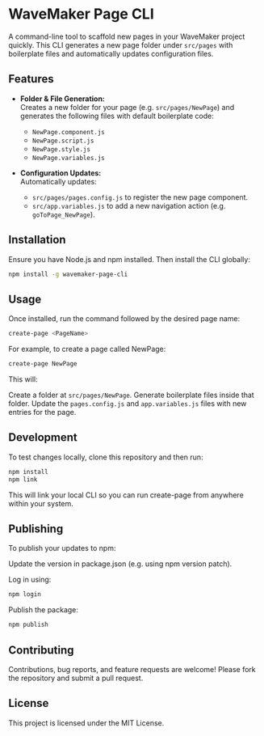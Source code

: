 # WaveMaker Page CLI

A command-line tool to scaffold new pages in your WaveMaker project quickly. This CLI generates a new page folder under `src/pages` with boilerplate files and automatically updates configuration files.

## Features

- **Folder & File Generation:**  
  Creates a new folder for your page (e.g. `src/pages/NewPage`) and generates the following files with default boilerplate code:

  - `NewPage.component.js`
  - `NewPage.script.js`
  - `NewPage.style.js`
  - `NewPage.variables.js`

- **Configuration Updates:**  
  Automatically updates:
  - `src/pages/pages.config.js` to register the new page component.
  - `src/app.variables.js` to add a new navigation action (e.g. `goToPage_NewPage`).

## Installation

Ensure you have Node.js and npm installed. Then install the CLI globally:

```bash
npm install -g wavemaker-page-cli
```

## Usage

Once installed, run the command followed by the desired page name:

```bash
create-page <PageName>
```

For example, to create a page called NewPage:

```bash
create-page NewPage
```

This will:

Create a folder at `src/pages/NewPage`.
Generate boilerplate files inside that folder.
Update the `pages.config.js` and `app.variables.js` files with new entries for the page.

## Development

To test changes locally, clone this repository and then run:

```bash
npm install
npm link
```

This will link your local CLI so you can run create-page <PageName> from anywhere within your system.

## Publishing

To publish your updates to npm:

Update the version in package.json (e.g. using npm version patch).

Log in using:

```bash
npm login
```

Publish the package:

```bash
npm publish
```

## Contributing

Contributions, bug reports, and feature requests are welcome! Please fork the repository and submit a pull request.

## License

This project is licensed under the MIT License.

